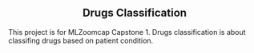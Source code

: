 <h2 align="center"> Drugs Classification </h2>

<!-- ABOUT THE PROJECT -->

This project is for MLZoomcap Capstone 1. Drugs classification is about classifing drugs based on patient condition. 
